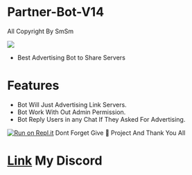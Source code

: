 # Partner-Bot-V14
All Copyright By SmSm

<img src = "https://discord.c99.nl/widget/theme-2/349942964904001546.png"></div>

- Best Advertising Bot to Share Servers



# Features 
- Bot Will Just Advertising Link Servers.
- Bot Work With Out Admin Permission.
- Bot Reply Users in any Chat If They Asked For Advertising.








[![Run on Repl.it](https://replit.com/badge/github/DEVSMSM/Partner-Bot-V14)](https://replit.com/new/github/DEVSMSM/Partner-Bot-V14)
Dont Forget Give 🌟 Project And Thank You All











# [Link](https://discord.gg/7MaVp5HCSh) My Discord 
